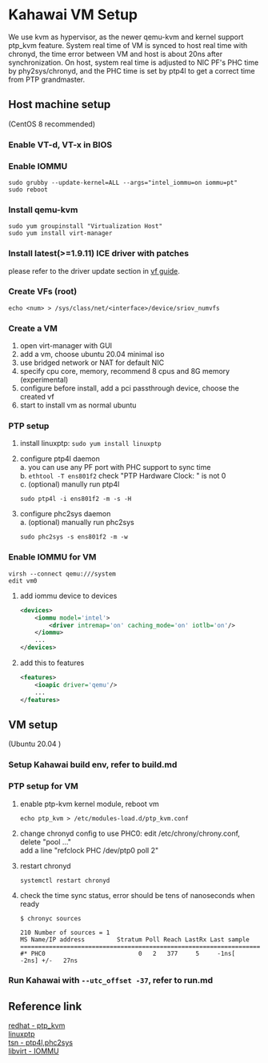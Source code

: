 # Kahawai VM Setup

We use kvm as hypervisor, as the newer qemu-kvm and kernel support ptp_kvm feature. System real time of VM is synced to host real time with chronyd, the time error between VM and host is about 20ns after synchronization. On host, system real time is adjusted to NIC PF's PHC time by phy2sys/chronyd, and the PHC time is set by ptp4l to get a correct time from PTP grandmaster.

## Host machine setup

(CentOS 8 recommended)

### Enable VT-d, VT-x in BIOS

### Enable IOMMU

```shell
sudo grubby --update-kernel=ALL --args="intel_iommu=on iommu=pt"
sudo reboot
```

### Install qemu-kvm

```shell
sudo yum groupinstall "Virtualization Host"
sudo yum install virt-manager
```

### Install latest(>=1.9.11) ICE driver with patches

please refer to the driver update section in [vf guide](vf.md).

### Create VFs (root)

```shell
echo <num> > /sys/class/net/<interface>/device/sriov_numvfs
```  

### Create a VM

1. open virt-manager with GUI
2. add a vm, choose ubuntu 20.04 minimal iso
3. use bridged network or NAT for default NIC
4. specify cpu core, memory, recommend 8 cpus and 8G memory (experimental)
5. configure before install, add a pci passthrough device, choose the created vf
6. start to install vm as normal ubuntu  

### PTP setup

1. install linuxptp: `sudo yum install linuxptp`
2. configure ptp4l daemon  
a. you can use any PF port with PHC support to sync time  
b. `ethtool -T ens801f2` check "PTP Hardware Clock: " is not 0  
c. (optional) manully run ptp4l  

    ```shell
    sudo ptp4l -i ens801f2 -m -s -H
    ```

3. configure phc2sys daemon  
a. (optional) manually run phc2sys  

    ```shell
    sudo phc2sys -s ens801f2 -m -w
    ```  

### Enable IOMMU for VM

```shell
virsh --connect qemu:///system
edit vm0
```  

1. add iommu device to devices

    ```xml
    <devices>
        <iommu model='intel'>
            <driver intremap='on' caching_mode='on' iotlb='on'/>
        </iommu>
        ...
    </devices>
    ```

2. add this to features

    ```xml
    <features>
        <ioapic driver='qemu'/>
        ...
    </features>
    ```

## VM setup

(Ubuntu 20.04 )

### Setup Kahawai build env, refer to build.md

### PTP setup for VM

1. enable ptp-kvm kernel module, reboot vm

    ```shell
    echo ptp_kvm > /etc/modules-load.d/ptp_kvm.conf
    ```

2. change chronyd config to use PHC0:
edit /etc/chrony/chrony.conf, delete "pool …"<br>
add a line "refclock PHC /dev/ptp0 poll 2"

3. restart chronyd  

    ```shell
    systemctl restart chronyd
    ```

4. check the time sync status, error should be tens of nanoseconds when ready

    ```shell
    $ chronyc sources

    210 Number of sources = 1
    MS Name/IP address         Stratum Poll Reach LastRx Last sample
    ===============================================================================
    #* PHC0                          0   2   377     5     -1ns[   -2ns] +/-   27ns
    ```

### Run Kahawai with `--utc_offset -37`, refer to run.md

## Reference link

[redhat - ptp_kvm](https://access.redhat.com/documentation/en-us/red_hat_enterprise_linux/7/html/virtualization_deployment_and_administration_guide/chap-kvm_guest_timing_management)  
[linuxptp](https://github.com/richardcochran/linuxptp)  
[tsn - ptp4l,phc2sys](https://tsn.readthedocs.io/timesync.html)  
[libvirt - IOMMU](https://libvirt.org/formatdomain.html#iommu-devices)  
